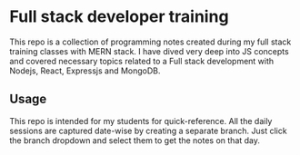 # Full stack developer training

This repo is a collection of programming notes created during my full stack training classes with MERN stack. I have dived very deep into JS concepts and covered necessary topics related to a Full stack development with Nodejs, React, Expressjs and MongoDB.

## Usage
This repo is intended for my students for quick-reference. All the daily sessions are captured date-wise by creating a separate branch. Just click the branch dropdown and select them to get the notes on that day.